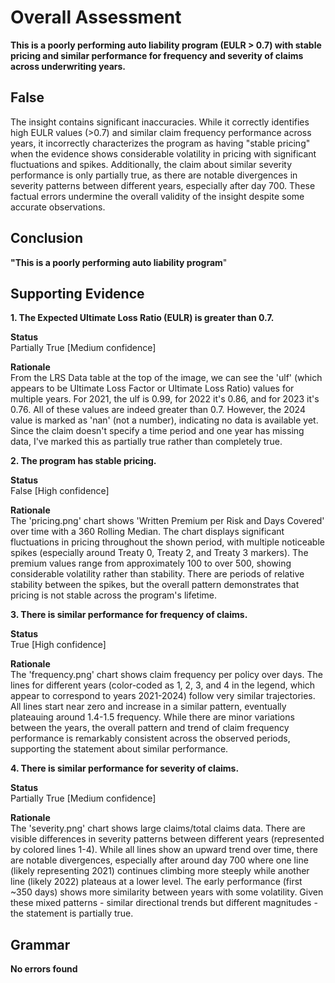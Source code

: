 # Overall Assessment

**This is a poorly performing auto liability program (EULR > 0.7) with stable pricing and similar performance for frequency and severity of claims across underwriting years.**

## False

The insight contains significant inaccuracies. While it correctly identifies high EULR values (>0.7) and similar claim frequency performance across years, it incorrectly characterizes the program as having "stable pricing" when the evidence shows considerable volatility in pricing with significant fluctuations and spikes. Additionally, the claim about similar severity performance is only partially true, as there are notable divergences in severity patterns between different years, especially after day 700. These factual errors undermine the overall validity of the insight despite some accurate observations.

## Conclusion

**"This is a poorly performing auto liability program**"

## Supporting Evidence

**1. The Expected Ultimate Loss Ratio (EULR) is greater than 0.7.**

**Status** <br>Partially True [Medium confidence]

**Rationale** <br>From the LRS Data table at the top of the image, we can see the 'ulf' (which appears to be Ultimate Loss Factor or Ultimate Loss Ratio) values for multiple years. For 2021, the ulf is 0.99, for 2022 it's 0.86, and for 2023 it's 0.76. All of these values are indeed greater than 0.7. However, the 2024 value is marked as 'nan' (not a number), indicating no data is available yet. Since the claim doesn't specify a time period and one year has missing data, I've marked this as partially true rather than completely true.

**2. The program has stable pricing.**

**Status** <br>False [High confidence]

**Rationale** <br>The 'pricing.png' chart shows 'Written Premium per Risk and Days Covered' over time with a 360 Rolling Median. The chart displays significant fluctuations in pricing throughout the shown period, with multiple noticeable spikes (especially around Treaty 0, Treaty 2, and Treaty 3 markers). The premium values range from approximately 100 to over 500, showing considerable volatility rather than stability. There are periods of relative stability between the spikes, but the overall pattern demonstrates that pricing is not stable across the program's lifetime.

**3. There is similar performance for frequency of claims.**

**Status** <br>True [High confidence]

**Rationale** <br>The 'frequency.png' chart shows claim frequency per policy over days. The lines for different years (color-coded as 1, 2, 3, and 4 in the legend, which appear to correspond to years 2021-2024) follow very similar trajectories. All lines start near zero and increase in a similar pattern, eventually plateauing around 1.4-1.5 frequency. While there are minor variations between the years, the overall pattern and trend of claim frequency performance is remarkably consistent across the observed periods, supporting the statement about similar performance.

**4. There is similar performance for severity of claims.**

**Status** <br>Partially True [Medium confidence]

**Rationale** <br>The 'severity.png' chart shows large claims/total claims data. There are visible differences in severity patterns between different years (represented by colored lines 1-4). While all lines show an upward trend over time, there are notable divergences, especially after around day 700 where one line (likely representing 2021) continues climbing more steeply while another line (likely 2022) plateaus at a lower level. The early performance (first ~350 days) shows more similarity between years with some volatility. Given these mixed patterns - similar directional trends but different magnitudes - the statement is partially true.

## Grammar

**No errors found**
